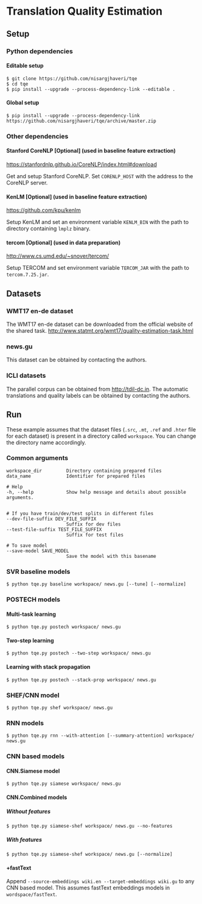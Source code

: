 # Translation Quality Estimation

## Setup

### Python dependencies

#### Editable setup
```
$ git clone https://github.com/nisargjhaveri/tqe
$ cd tqe
$ pip install --upgrade --process-dependency-link --editable .
```

#### Global setup
```
$ pip install --upgrade --process-dependency-link https://github.com/nisargjhaveri/tqe/archive/master.zip
```

### Other dependencies

#### Stanford CoreNLP [Optional] (used in baseline feature extraction)
https://stanfordnlp.github.io/CoreNLP/index.html#download

Get and setup Stanford CoreNLP.
Set `CORENLP_HOST` with the address to the CoreNLP server.

#### KenLM [Optional] (used in baseline feature extraction)
https://github.com/kpu/kenlm

Setup KenLM and set an environment variable `KENLM_BIN` with the path to directory containing `lmplz` binary.

#### tercom [Optional] (used in data preparation)
http://www.cs.umd.edu/~snover/tercom/

Setup TERCOM and set environment variable `TERCOM_JAR` with the path to `tercom.7.25.jar`.


## Datasets

### WMT17 en-de dataset
The WMT17 en-de dataset can be downloaded from the official website of the shared task.
http://www.statmt.org/wmt17/quality-estimation-task.html

### news.gu
This dataset can be obtained by contacting the authors.

### ICLI datasets
The parallel corpus can be obtained from http://tdil-dc.in.
The automatic translations and quality labels can be obtained by contacting the authors.

## Run

These example assumes that the dataset files (`.src`, `.mt`, `.ref` and `.hter` file for each dataset) is present in a directory called `workspace`.
You can change the directory name accordingly.

### Common arguments
```
workspace_dir         Directory containing prepared files
data_name             Identifier for prepared files

# Help
-h, --help            Show help message and details about possible arguments.


# If you have train/dev/test splits in different files
--dev-file-suffix DEV_FILE_SUFFIX
                      Suffix for dev files
--test-file-suffix TEST_FILE_SUFFIX
                      Suffix for test files

# To save model
--save-model SAVE_MODEL
                      Save the model with this basename

```


### SVR baseline models
```
$ python tqe.py baseline workspace/ news.gu [--tune] [--normalize]
```

### POSTECH models

#### Multi-task learning

```
$ python tqe.py postech workspace/ news.gu
```

#### Two-step learning
```
$ python tqe.py postech --two-step workspace/ news.gu
```

#### Learning with stack propagation
```
$ python tqe.py postech --stack-prop workspace/ news.gu
```

### SHEF/CNN model

```
$ python tqe.py shef workspace/ news.gu
```

### RNN models

```
$ python tqe.py rnn --with-attention [--summary-attention] workspace/ news.gu
```

### CNN based models
#### CNN.Siamese model
```
$ python tqe.py siamese workspace/ news.gu
```

#### CNN.Combined models

##### Without features
```
$ python tqe.py siamese-shef workspace/ news.gu --no-features
```

##### With features
```
$ python tqe.py siamese-shef workspace/ news.gu [--normalize]
```

#### +fastText
Append `--source-embeddings wiki.en --target-embeddings wiki.gu` to any CNN based model.
This assumes fastText embeddings models in `wordspace/fastText`.

